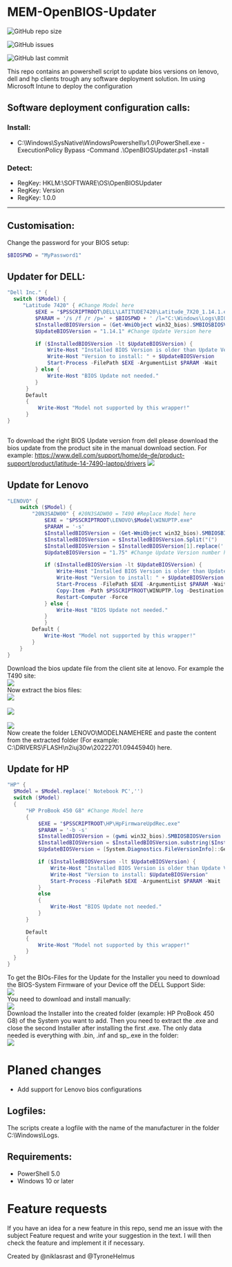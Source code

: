 # MEM-OpenBIOS-Updater

![GitHub repo size](https://img.shields.io/github/repo-size/niklasrast/MEM-OpenBIOS-Updater)

![GitHub issues](https://img.shields.io/github/issues-raw/niklasrast/MEM-OpenBIOS-Updater)

![GitHub last commit](https://img.shields.io/github/last-commit/niklasrast/MEM-OpenBIOS-Updater)

This repo contains an powershell script to update bios versions on lenovo, dell and hp clients trough any software deployment solution. Im using Microsoft Intune to deploy the configuration

## Software deployment configuration calls:

### Install:
- C:\Windows\SysNative\WindowsPowershell\v1.0\PowerShell.exe -ExecutionPolicy Bypass -Command .\OpenBIOSUpdater.ps1 -install

### Detect:
- RegKey: HKLM:\SOFTWARE\OS\OpenBIOSUpdater
- RegKey: Version
- RegKey: 1.0.0
 
<hr>

## Customisation:
Change the password for your BIOS setup:
```powershell
$BIOSPWD = "MyPassword1"
```

## Updater for DELL:
```powershell
"Dell Inc." { 
  switch ($Model) {
     "Latitude 7420" { #Change Model here
         $EXE = "$PSSCRIPTROOT\DELL\LATITUDE7420\Latitude_7X20_1.14.1.exe" #Change EXE Filename here
         $PARAM = '/s /f /r /p=' + $BIOSPWD + ' /l="C:\Windows\Logs\BIOSUPDATE-7420.log"' #Change Model here
         $InstalledBIOSVersion = (Get-WmiObject win32_bios).SMBIOSBIOSVersion
         $UpdateBIOSVersion = "1.14.1" #Change Update Version here

         if ($InstalledBIOSVersion -lt $UpdateBIOSVersion) {
             Write-Host "Installed BIOS Version is older than Update Version"
             Write-Host "Version to install: " + $UpdateBIOSVersion
             Start-Process -FilePath $EXE -ArgumentList $PARAM -Wait
         } else {
             Write-Host "BIOS Update not needed."
         } 
      }
      Default
      {
          Write-Host "Model not supported by this wrapper!"
      }
}
                    
```
To download the right BIOS Update version from dell please download the bios update from the product site in the manual download section. For example: https://www.dell.com/support/home/de-de/product-support/product/latitude-14-7490-laptop/drivers
<img src="img\dell-download.png"/>

## Update for Lenovo
```powershell
"LENOVO" { 
    switch ($Model) {
        "20N3SADW00" { #20N3SADW00 = T490 #Replace Model here
            $EXE = "$PSSCRIPTROOT\LENOVO\$Model\WINUPTP.exe"
            $PARAM = '-s'
            $InstalledBIOSVersion = (Get-WmiObject win32_bios).SMBIOSBIOSVersion
            $InstalledBIOSVersion = $InstalledBIOSVersion.Split("(")
            $InstalledBIOSVersion = $InstalledBIOSVersion[1].replace(' )','')
            $UpdateBIOSVersion = "1.75" #Change Update Version number here

            if ($InstalledBIOSVersion -lt $UpdateBIOSVersion) {
                Write-Host "Installed BIOS Version is older than Update Version"
                Write-Host "Version to install: " + $UpdateBIOSVersion
                Start-Process -FilePath $EXE -ArgumentList $PARAM -Wait
                Copy-Item -Path $PSSCRIPTROOT\WINUPTP.log -Destination "C:\Windows\Logs" -Force
                Restart-Computer -Force
            } else {
                Write-Host "BIOS Update not needed."
            } 
            }
        Default {
            Write-Host "Model not supported by this wrapper!"
        }
    }
}
```
Download the bios update file from the client site at lenovo. For example the T490 site:
<br><img src="img\lenovo-download-1.png"/><br>
Now extract the bios files:
<br><img src="img\lenovo-download-2.png"/><br>
<br><img src="img\lenovo-download-3.png"/><br>
<br><img src="img\lenovo-download-4.png"/><br>
Now create the folder LENOVO\MODELNAMEHERE and paste the content from the extracted folder (For example: C:\DRIVERS\FLASH\n2iuj30w\20222701.09445940) here.

## Update for HP
```powershell
"HP" {
  $Model = $Model.replace(' Notebook PC','')
  switch ($Model)
  {
      "HP ProBook 450 G8" #Change Model here
      {
          $EXE = "$PSSCRIPTROOT\HP\HpFirmwareUpdRec.exe"
          $PARAM = '-b -s'
          $InstalledBIOSVersion = (gwmi win32_bios).SMBIOSBIOSVersion
          $InstalledBIOSVersion = $InstalledBIOSVersion.substring($InstalledBIOSVersion.length-8)
          $UpdateBIOSVersion = [System.Diagnostics.FileVersionInfo]::GetVersionInfo("$PSSCRIPTROOT\HP\$Model\sp136413.exe").ProductVersion #Change EXE Filename here

          if ($InstalledBIOSVersion -lt $UpdateBIOSVersion) {
              Write-Host "Installed BIOS Version is older than Update Version"
              Write-Host "Version to install: $UpdateBIOSVersion"
              Start-Process -FilePath $EXE -ArgumentList $PARAM -Wait
          }               
          else
          {
              Write-Host "BIOS Update not needed."
          }     
      }

      Default
      {
          Write-Host "Model not supported by this wrapper!"
      }
  }                 
}
```
To get the BIOs-Files for the Update for the Installer you need to download the BIOS-System Firmware of your Device off the DELL Support Side:
<br><img src="img\hp-download-1.png"/><br>
You need to download and install manually:
<br><img src="img\hp-download-2.png"/><br>
Download the Installer into the created folder (example: HP ProBook 450 G8) of the System you want to add. Then you need to extract the .exe and close the second Installer after installing the first .exe. The only data needed is everything with .bin, .inf and sp_.exe in the folder:
<br><img src="img\hp-download-3.png"/><br>

# Planed changes
- Add support for Lenovo bios configurations


## Logfiles:
The scripts create a logfile with the name of the manufacturer in the folder C:\Windows\Logs.

## Requirements:
- PowerShell 5.0
- Windows 10 or later

# Feature requests
If you have an idea for a new feature in this repo, send me an issue with the subject Feature request and write your suggestion in the text. I will then check the feature and implement it if necessary.

Created by @niklasrast and @TyroneHelmus
